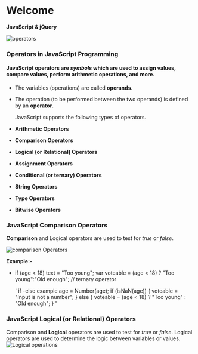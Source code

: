 # Welcome

**JavaScript & jQuery**

![operators](https://simplesnippets.tech/wp-content/uploads/2018/10/operators-in-javascript-featured-image.jpg)


### Operators in JavaScript Programming


#### **JavaScript operators** are *symbols* which are used to assign values, compare values, perform arithmetic operations, and more.

- The variables (operations) are called **operands**.
- The operation (to be performed between the two operands) is defined by an **operator**.


   JavaScript supports the following types of operators.

- **Arithmetic Operators**
- **Comparison Operators**
- **Logical (or Relational) Operators**
- **Assignment Operators**
- **Conditional (or ternary) Operators**
- **String Operators**
- **Type Operators**
- **Bitwise Operators**



### JavaScript Comparison Operators 

**Comparison** and Logical operators are used to test for *true* or *false*. 


![comparison Operators](https://d14nx13ylsx7x8.cloudfront.net/lesson_images/images/000/002/883/original/temp1425330416.png)


**Example:-**

- if (age < 18) text = "Too young";
var voteable = (age < 18) ? "Too young":"Old enough"; // ternary operator

  ' if -else example
age = Number(age);
if (isNaN(age)) {
       voteable = "Input is not a number";
} else {
      voteable = (age < 18) ? "Too young" : "Old enough";
} '




### JavaScript Logical (or Relational) Operators 

Comparison and **Logical** operators are used to test for *true* or *false*.   Logical operators are used to determine the logic between variables or values.
![Logical operations](https://www.devopsschool.com/blog/wp-content/uploads/2020/07/JavaScript-Logical-Operator.png)